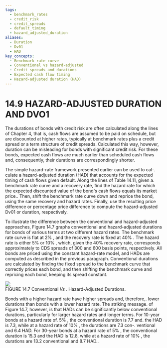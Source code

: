 ```yaml
---
tags:
  - benchmark_rates
  - credit_risk
  - credit_spreads
  - default_timing
  - hazard_adjusted_duration
aliases:
  - Duration
  - Dv01
  - HAD
key_concepts:
  - Benchmark rate curve
  - Conventional vs hazard-adjusted
  - Credit spreads and durations
  - Expected cash flow timing
  - Hazard-adjusted duration (HAD)
---
```


# 14.9 HAZARD-ADJUSTED DURATION AND DVO1  

The durations of bonds with credit risk are often calculated along the lines of Chapter 4, that is, cash flows are assumed to be paid on schedule, but are discounted at higher rates, typically at benchmark rates plus a credit spread or a term structure of credit spreads. Calculated this way, however, duration can be misleading for bonds with significant credit risk. For these bonds, expected cash flows are much earlier than scheduled cash flows and, consequently, their durations are correspondingly shorter.  

The simple hazard-rate framework presented earlier can be used to cal-. culate a hazard-adjusted duration (HAD) that accounts for the expected timing of cash flows given default. Along the lines of Table 14.11, given a. benchmark rate curve and a recovery rate, find the hazard rate for which the expected discounted value of the bond's cash flows equals its market price.. Then, shift the benchmark rate curve down and reprice the bond, using the same recovery and hazard rates. Finally, use the resulting price difference or percentage price difference to compute the hazard-adjusted Dv01 or duration, respectively.  

To illustrate the difference between the conventional and hazard-adjusted approaches, Figure 14.7 graphs conventional and hazard-adjusted durations for bonds of various terms at two different hazard rates. The benchmark rate curve is flat at $2\%$ , and the recovery rate is fixed at $40\%$ . The hazard rate is either $5\%$ or $10\%$ , which, given the $40\%$ recovery rate, corresponds approximately to CDS spreads of 300 and 600 basis points, respectively. All bonds are priced using the constant hazard-rate model, and HADs are computed as described in the previous paragraph. Conventional durations are calculated by finding the fixed spread to the benchmark curve that correctly prices each bond, and then shifting the benchmark curve and repricing each bond, keeping its spread constant.  

![](d40b785c13f8665da02889fa30a3427338230fe66da621a7cb389e99fb06b23e.jpg)  
FIGURE 14.7 Conventional $V s$ . Hazard-Adjusted Durations.  

Bonds with a higher hazard rate have higher spreads and, therefore,. lower durations than bonds with a lower hazard rate. The striking message. of Figure 14.7, however, is that HADs can be significantly below conventional durations, particularly for larger hazard rates and longer terms. For 10-year bonds at a hazard rate of. $5\%$ , the conventional duration is 7.7 and. the HAD is 7.3, while at a hazard rate of $10\%$ , the durations are 7.3 con-. ventional and 6.4 HAD. For 30-year bonds at a hazard rate of $5\%$ , the conventional duration is 15.3 and the HAD is 12.8, while at a hazard rate of $10\%$ , the durations are 13.2 conventional and 8.7 HAD..
